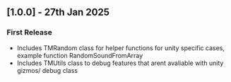 ## [1.0.0] - 27th Jan 2025
### First Release
- Includes TMRandom class for helper functions for unity specific cases, example function RandomSoundFromArray
- Includes TMUtils class to debug features that arent avaliable with unity gizmos/ debug class